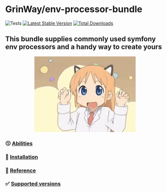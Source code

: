 GrinWay/env-processor-bundle
======
![Tests](https://github.com/GrinWay/env-processor-bundle/workflows/tests/badge.svg)
[![Latest Stable Version](https://poser.pugx.org/GrinWay/env-processor-bundle/v)](//packagist.org/packages/GrinWay/env-processor-bundle)
[![Total Downloads](https://poser.pugx.org/GrinWay/env-processor-bundle/downloads)](//packagist.org/packages/GrinWay/env-processor-bundle)

<h2>This bundle supplies commonly used symfony env processors and a handy way to create yours</h2>

<p align="center">
  <img alt="anime gif" src="https://github.com/GrinWay/env-processor-bundle/blob/main/docs/media/gif/anime.gif" />
</p>

### 😗 [Abilities](https://github.com/GrinWay/env-processor-bundle/blob/main/docs/abilities.md)

### 🔰 [Installation](https://github.com/GrinWay/env-processor-bundle/blob/main/docs/installation.md)

### 🔗 [Reference](https://github.com/GrinWay/env-processor-bundle/blob/main/docs/reference.md)

### ✅ [Supported versions](https://github.com/GrinWay/env-processor-bundle/blob/main/docs/supported-versions.md)
